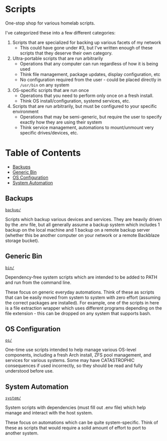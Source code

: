 # Scripts

One-stop shop for various homelab scripts.

I've categorized these into a few different categories:

1. Scripts that are specialized for backing up various facets of my network
   - This could have gone under #3, but I've written enough of these scripts that they deserve their own category.
2. Ultra-portable scripts that are run arbitrarily
    - Operations that any computer can run regardless of how it is being used
    - Think file management, package updates, display configuration, etc
    - No configuration required from the user - could be placed directly in `/usr/bin` on any system
3. OS-specific scripts that are run once
     - Operations that you need to perform only once on a fresh install.
     - Think OS install/configuration, systemd services, etc.
4. Scripts that are run arbitrarily, but must be configured to your specific environment
    - Operations that may be semi-generic, but require the user to specify exactly how they are using their system
    - Think service management, automations to mount/unmount very specific drives/devices, etc.




# Table of Contents

- [Backups](#Backups)
- [Generic Bin](#Generic-Bin)
- [OS Configuration](#OS-Configuration)
- [System Automation](#System-Automation)




## Backups
[`backup/`](backup/)

Scripts which backup various devices and services.
They are heavily driven by the .env file, but all generally assume a backup system which includes 1 backup on the local machine and 1 backup on a remote backup server (whether this be another computer on your network or a remote Backblaze storage bucket).




## Generic Bin
[`bin/`](bin/)

Dependency-free system scripts which are intended to be added to PATH and run from the command line.

These focus on generic everyday automations.
Think of these as scripts that can be easily moved from system to system with zero effort (assuming the correct packages are installed).
For example, one of the scripts in here is a file extraction wrapper which uses different programs depending on the file extension - this can be dropped on any system that supports bash.




## OS Configuration
[`os/`](os/)

One-time use scripts intended to help manage various OS-level components, including a fresh Arch install, ZFS pool management, and services for various systems.
Some may have CATASTROPHIC consequences if used incorrectly, so they should be read and fully understood before use.




## System Automation
[`system/`](system/)

System scripts with dependencies (must fill out .env file) which help manage and interact with the host system.

These focus on automations which can be quite system-specific.
Think of these as scripts that would require a solid amount of effort to port to another system.




